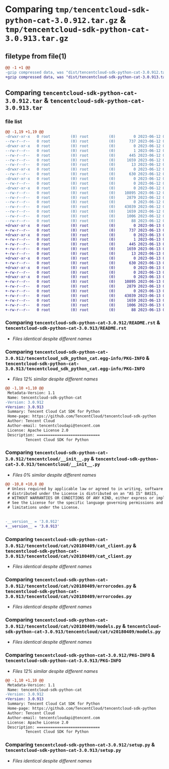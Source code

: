 # Comparing `tmp/tencentcloud-sdk-python-cat-3.0.912.tar.gz` & `tmp/tencentcloud-sdk-python-cat-3.0.913.tar.gz`

## filetype from file(1)

```diff
@@ -1 +1 @@
-gzip compressed data, was "dist/tencentcloud-sdk-python-cat-3.0.912.tar", last modified: Mon Jun 12 02:58:21 2023, max compression
+gzip compressed data, was "dist/tencentcloud-sdk-python-cat-3.0.913.tar", last modified: Tue Jun 13 02:06:03 2023, max compression
```

## Comparing `tencentcloud-sdk-python-cat-3.0.912.tar` & `tencentcloud-sdk-python-cat-3.0.913.tar`

### file list

```diff
@@ -1,19 +1,19 @@
-drwxr-xr-x   0 root         (0) root         (0)        0 2023-06-12 02:58:21.000000 tencentcloud-sdk-python-cat-3.0.912/
--rw-r--r--   0 root         (0) root         (0)      737 2023-06-12 02:58:21.000000 tencentcloud-sdk-python-cat-3.0.912/README.rst
-drwxr-xr-x   0 root         (0) root         (0)        0 2023-06-12 02:58:21.000000 tencentcloud-sdk-python-cat-3.0.912/tencentcloud_sdk_python_cat.egg-info/
--rw-r--r--   0 root         (0) root         (0)        1 2023-06-12 02:58:21.000000 tencentcloud-sdk-python-cat-3.0.912/tencentcloud_sdk_python_cat.egg-info/dependency_links.txt
--rw-r--r--   0 root         (0) root         (0)      445 2023-06-12 02:58:21.000000 tencentcloud-sdk-python-cat-3.0.912/tencentcloud_sdk_python_cat.egg-info/SOURCES.txt
--rw-r--r--   0 root         (0) root         (0)     1659 2023-06-12 02:58:21.000000 tencentcloud-sdk-python-cat-3.0.912/tencentcloud_sdk_python_cat.egg-info/PKG-INFO
--rw-r--r--   0 root         (0) root         (0)       13 2023-06-12 02:58:21.000000 tencentcloud-sdk-python-cat-3.0.912/tencentcloud_sdk_python_cat.egg-info/top_level.txt
-drwxr-xr-x   0 root         (0) root         (0)        0 2023-06-12 02:58:21.000000 tencentcloud-sdk-python-cat-3.0.912/tencentcloud/
--rw-r--r--   0 root         (0) root         (0)      630 2023-06-12 02:58:21.000000 tencentcloud-sdk-python-cat-3.0.912/tencentcloud/__init__.py
-drwxr-xr-x   0 root         (0) root         (0)        0 2023-06-12 02:58:21.000000 tencentcloud-sdk-python-cat-3.0.912/tencentcloud/cat/
--rw-r--r--   0 root         (0) root         (0)        0 2023-06-12 02:58:21.000000 tencentcloud-sdk-python-cat-3.0.912/tencentcloud/cat/__init__.py
-drwxr-xr-x   0 root         (0) root         (0)        0 2023-06-12 02:58:21.000000 tencentcloud-sdk-python-cat-3.0.912/tencentcloud/cat/v20180409/
--rw-r--r--   0 root         (0) root         (0)    10895 2023-06-12 02:58:21.000000 tencentcloud-sdk-python-cat-3.0.912/tencentcloud/cat/v20180409/cat_client.py
--rw-r--r--   0 root         (0) root         (0)     2879 2023-06-12 02:58:21.000000 tencentcloud-sdk-python-cat-3.0.912/tencentcloud/cat/v20180409/errorcodes.py
--rw-r--r--   0 root         (0) root         (0)        0 2023-06-12 02:58:21.000000 tencentcloud-sdk-python-cat-3.0.912/tencentcloud/cat/v20180409/__init__.py
--rw-r--r--   0 root         (0) root         (0)    43039 2023-06-12 02:58:21.000000 tencentcloud-sdk-python-cat-3.0.912/tencentcloud/cat/v20180409/models.py
--rw-r--r--   0 root         (0) root         (0)     1659 2023-06-12 02:58:21.000000 tencentcloud-sdk-python-cat-3.0.912/PKG-INFO
--rw-r--r--   0 root         (0) root         (0)     1006 2023-06-12 02:58:21.000000 tencentcloud-sdk-python-cat-3.0.912/setup.py
--rw-r--r--   0 root         (0) root         (0)       88 2023-06-12 02:58:21.000000 tencentcloud-sdk-python-cat-3.0.912/setup.cfg
+drwxr-xr-x   0 root         (0) root         (0)        0 2023-06-13 02:06:03.000000 tencentcloud-sdk-python-cat-3.0.913/
+-rw-r--r--   0 root         (0) root         (0)      737 2023-06-13 02:06:02.000000 tencentcloud-sdk-python-cat-3.0.913/README.rst
+drwxr-xr-x   0 root         (0) root         (0)        0 2023-06-13 02:06:03.000000 tencentcloud-sdk-python-cat-3.0.913/tencentcloud_sdk_python_cat.egg-info/
+-rw-r--r--   0 root         (0) root         (0)        1 2023-06-13 02:06:03.000000 tencentcloud-sdk-python-cat-3.0.913/tencentcloud_sdk_python_cat.egg-info/dependency_links.txt
+-rw-r--r--   0 root         (0) root         (0)      445 2023-06-13 02:06:03.000000 tencentcloud-sdk-python-cat-3.0.913/tencentcloud_sdk_python_cat.egg-info/SOURCES.txt
+-rw-r--r--   0 root         (0) root         (0)     1659 2023-06-13 02:06:03.000000 tencentcloud-sdk-python-cat-3.0.913/tencentcloud_sdk_python_cat.egg-info/PKG-INFO
+-rw-r--r--   0 root         (0) root         (0)       13 2023-06-13 02:06:03.000000 tencentcloud-sdk-python-cat-3.0.913/tencentcloud_sdk_python_cat.egg-info/top_level.txt
+drwxr-xr-x   0 root         (0) root         (0)        0 2023-06-13 02:06:03.000000 tencentcloud-sdk-python-cat-3.0.913/tencentcloud/
+-rw-r--r--   0 root         (0) root         (0)      630 2023-06-13 02:06:02.000000 tencentcloud-sdk-python-cat-3.0.913/tencentcloud/__init__.py
+drwxr-xr-x   0 root         (0) root         (0)        0 2023-06-13 02:06:03.000000 tencentcloud-sdk-python-cat-3.0.913/tencentcloud/cat/
+-rw-r--r--   0 root         (0) root         (0)        0 2023-06-13 02:06:02.000000 tencentcloud-sdk-python-cat-3.0.913/tencentcloud/cat/__init__.py
+drwxr-xr-x   0 root         (0) root         (0)        0 2023-06-13 02:06:03.000000 tencentcloud-sdk-python-cat-3.0.913/tencentcloud/cat/v20180409/
+-rw-r--r--   0 root         (0) root         (0)    10895 2023-06-13 02:06:02.000000 tencentcloud-sdk-python-cat-3.0.913/tencentcloud/cat/v20180409/cat_client.py
+-rw-r--r--   0 root         (0) root         (0)     2879 2023-06-13 02:06:02.000000 tencentcloud-sdk-python-cat-3.0.913/tencentcloud/cat/v20180409/errorcodes.py
+-rw-r--r--   0 root         (0) root         (0)        0 2023-06-13 02:06:02.000000 tencentcloud-sdk-python-cat-3.0.913/tencentcloud/cat/v20180409/__init__.py
+-rw-r--r--   0 root         (0) root         (0)    43039 2023-06-13 02:06:02.000000 tencentcloud-sdk-python-cat-3.0.913/tencentcloud/cat/v20180409/models.py
+-rw-r--r--   0 root         (0) root         (0)     1659 2023-06-13 02:06:03.000000 tencentcloud-sdk-python-cat-3.0.913/PKG-INFO
+-rw-r--r--   0 root         (0) root         (0)     1006 2023-06-13 02:06:02.000000 tencentcloud-sdk-python-cat-3.0.913/setup.py
+-rw-r--r--   0 root         (0) root         (0)       88 2023-06-13 02:06:03.000000 tencentcloud-sdk-python-cat-3.0.913/setup.cfg
```

### Comparing `tencentcloud-sdk-python-cat-3.0.912/README.rst` & `tencentcloud-sdk-python-cat-3.0.913/README.rst`

 * *Files identical despite different names*

### Comparing `tencentcloud-sdk-python-cat-3.0.912/tencentcloud_sdk_python_cat.egg-info/PKG-INFO` & `tencentcloud-sdk-python-cat-3.0.913/tencentcloud_sdk_python_cat.egg-info/PKG-INFO`

 * *Files 12% similar despite different names*

```diff
@@ -1,10 +1,10 @@
 Metadata-Version: 1.1
 Name: tencentcloud-sdk-python-cat
-Version: 3.0.912
+Version: 3.0.913
 Summary: Tencent Cloud Cat SDK for Python
 Home-page: https://github.com/TencentCloud/tencentcloud-sdk-python
 Author: Tencent Cloud
 Author-email: tencentcloudapi@tencent.com
 License: Apache License 2.0
 Description: ============================
         Tencent Cloud SDK for Python
```

### Comparing `tencentcloud-sdk-python-cat-3.0.912/tencentcloud/__init__.py` & `tencentcloud-sdk-python-cat-3.0.913/tencentcloud/__init__.py`

 * *Files 0% similar despite different names*

```diff
@@ -10,8 +10,8 @@
 # Unless required by applicable law or agreed to in writing, software
 # distributed under the License is distributed on an "AS IS" BASIS,
 # WITHOUT WARRANTIES OR CONDITIONS OF ANY KIND, either express or implied.
 # See the License for the specific language governing permissions and
 # limitations under the License.
 
 
-__version__ = '3.0.912'
+__version__ = '3.0.913'
```

### Comparing `tencentcloud-sdk-python-cat-3.0.912/tencentcloud/cat/v20180409/cat_client.py` & `tencentcloud-sdk-python-cat-3.0.913/tencentcloud/cat/v20180409/cat_client.py`

 * *Files identical despite different names*

### Comparing `tencentcloud-sdk-python-cat-3.0.912/tencentcloud/cat/v20180409/errorcodes.py` & `tencentcloud-sdk-python-cat-3.0.913/tencentcloud/cat/v20180409/errorcodes.py`

 * *Files identical despite different names*

### Comparing `tencentcloud-sdk-python-cat-3.0.912/tencentcloud/cat/v20180409/models.py` & `tencentcloud-sdk-python-cat-3.0.913/tencentcloud/cat/v20180409/models.py`

 * *Files identical despite different names*

### Comparing `tencentcloud-sdk-python-cat-3.0.912/PKG-INFO` & `tencentcloud-sdk-python-cat-3.0.913/PKG-INFO`

 * *Files 12% similar despite different names*

```diff
@@ -1,10 +1,10 @@
 Metadata-Version: 1.1
 Name: tencentcloud-sdk-python-cat
-Version: 3.0.912
+Version: 3.0.913
 Summary: Tencent Cloud Cat SDK for Python
 Home-page: https://github.com/TencentCloud/tencentcloud-sdk-python
 Author: Tencent Cloud
 Author-email: tencentcloudapi@tencent.com
 License: Apache License 2.0
 Description: ============================
         Tencent Cloud SDK for Python
```

### Comparing `tencentcloud-sdk-python-cat-3.0.912/setup.py` & `tencentcloud-sdk-python-cat-3.0.913/setup.py`

 * *Files identical despite different names*

